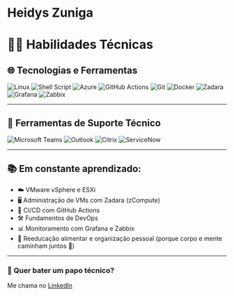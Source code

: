 # Heidys Zuniga

# 👩‍💻 Habilidades Técnicas

## 🌐 Tecnologias e Ferramentas

![Linux](https://img.shields.io/badge/Linux-333?logo=linux&logoColor=white)
![Shell Script](https://img.shields.io/badge/Shell-121011?logo=gnu-bash&logoColor=white)
![Azure](https://img.shields.io/badge/Azure-0078D4?logo=microsoft-azure&logoColor=white)
![GitHub Actions](https://img.shields.io/badge/GitHub%20Actions-2088FF?logo=github-actions&logoColor=white)
![Git](https://img.shields.io/badge/Git-F05032?logo=git&logoColor=white)
![Docker](https://img.shields.io/badge/Docker-2496ED?logo=docker&logoColor=white)
![Zadara](https://img.shields.io/badge/Zadara-00BFB3?style=flat&logo=data&logoColor=white)
![Grafana](https://img.shields.io/badge/Grafana-F46800?logo=grafana&logoColor=white)
![Zabbix](https://img.shields.io/badge/Zabbix-DC382D?logo=zabbix&logoColor=white)

---

## 🧰 Ferramentas de Suporte Técnico

![Microsoft Teams](https://img.shields.io/badge/Microsoft%20Teams-6264A7?logo=microsoft-teams&logoColor=white)
![Outlook](https://img.shields.io/badge/Outlook-0078D4?logo=microsoft-outlook&logoColor=white)
![Citrix](https://img.shields.io/badge/Citrix-000000?logo=citrix&logoColor=white)
![ServiceNow](https://img.shields.io/badge/ServiceNow-00C58E?logo=servicenow&logoColor=white)

---

## 📚 Em constante aprendizado:

- ☁️ VMware vSphere e ESXi
- 🖥️ Administração de VMs com Zadara (zCompute)
- 🚀 CI/CD com GitHub Actions
- 🛠️ Fundamentos de DevOps
- 📊 Monitoramento com Grafana e Zabbix
- 🧠 Reeducação alimentar e organização pessoal (porque corpo e mente caminham juntos 💪)

---

### 💬 Quer bater um papo técnico?
Me chama no [LinkedIn](https://www.linkedin.com/in/heidys-zuniga/)
